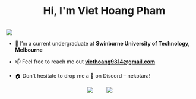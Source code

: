 
<!--h1 without bottom border-->
<div id="user-content-toc">
  <ul align="center">
    <summary><h1 style="display: inline-block">Hi, I'm Viet Hoang Pham</h1></summary>
  </ul>
</div>

<!--horizontal divider(gradiant)-->
<img src="https://user-images.githubusercontent.com/73097560/115834477-dbab4500-a447-11eb-908a-139a6edaec5c.gif">

<!--Intro start-->
- 🔭 I’m a current undergraduate at **Swinburne University of Technology, Melbourne**

- 📫 Feel free to reach me out **viethoang9314@gmail.com**

- 🏠 Don't hesitate to drop me a **👋** on Discord –  nekotara!
<!--Intro end-->



<!--- stats & Trophy (start) -->
<div align="center">

  <td width="50%" align="center">
    <img align="center"  src="https://github-readme-stats.vercel.app/api?username=Rinekochan&theme=dark&show_icons=true&count_private=true" />
  </td>

  <td width="50%" align="center">
       &nbsp;&nbsp;&nbsp;&nbsp;&nbsp;&nbsp;&nbsp; <img  align="center"  src="https://github-readme-stats.anuraghazra1.vercel.app/api/top-langs/?username=Rinekochan&theme=dark&hide_border=false&no-bg=true&no-frame=true&langs_count=10"/>
  </td>
</div>        
<!--- stats (end) -->

